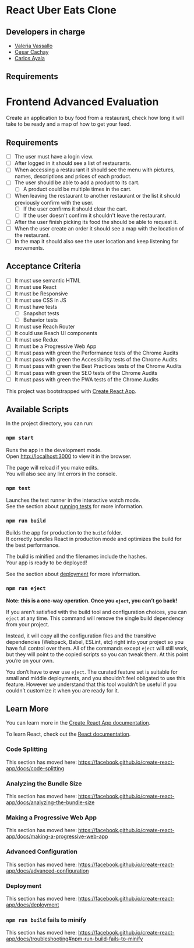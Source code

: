 # React Uber Eats Clone

## Developers in charge

- [Valeria Vassallo](https://github.com/valevassallo)
- [Cesar Cachay](https://github.com/CesarCachay)
- [Carlos Ayala](https://github.com/test0n3)

## Requirements

# Frontend Advanced Evaluation

Create an application to buy food from a restaurant, check how long it will take to be ready and a map of how to get your feed.

## Requirements

- [ ] The user must have a login view.
- [ ] After logged in it should see a list of restaurants.
- [ ] When accessing a restaurant it should see the menu with pictures, names, descriptions and prices of each product.
- [ ] The user should be able to add a product to its cart.
  - [ ] A product could be multiple times in the cart.
- [ ] When leaving the restaurant to another restaurant or the list it should previously confirm with the user.
  - [ ] If the user confirms it should clear the cart.
  - [ ] If the user doesn't confirm it shouldn't leave the restaurant.
- [ ] After the user finish picking its food the should be able to request it.
- [ ] When the user create an order it should see a map with the location of the restaurant.
- [ ] In the map it should also see the user location and keep listening for movements.

## Acceptance Criteria

- [ ] It must use semantic HTML
- [ ] It must use React
- [ ] It must be Responsive
- [ ] It must use CSS in JS
- [ ] It must have tests
  - [ ] Snapshot tests
  - [ ] Behavior tests
- [ ] It must use Reach Router
- [ ] It could use Reach UI components
- [ ] It must use Redux
- [ ] It must be a Progressive Web App
- [ ] It must pass with green the Performance tests of the Chrome Audits
- [ ] It must pass with green the Accessibility tests of the Chrome Audits
- [ ] It must pass with green the Best Practices tests of the Chrome Audits
- [ ] It must pass with green the SEO tests of the Chrome Audits
- [ ] It must pass with green the PWA tests of the Chrome Audits

This project was bootstrapped with [Create React App](https://github.com/facebook/create-react-app).

## Available Scripts

In the project directory, you can run:

### `npm start`

Runs the app in the development mode.<br>
Open [http://localhost:3000](http://localhost:3000) to view it in the browser.

The page will reload if you make edits.<br>
You will also see any lint errors in the console.

### `npm test`

Launches the test runner in the interactive watch mode.<br>
See the section about [running tests](https://facebook.github.io/create-react-app/docs/running-tests) for more information.

### `npm run build`

Builds the app for production to the `build` folder.<br>
It correctly bundles React in production mode and optimizes the build for the best performance.

The build is minified and the filenames include the hashes.<br>
Your app is ready to be deployed!

See the section about [deployment](https://facebook.github.io/create-react-app/docs/deployment) for more information.

### `npm run eject`

**Note: this is a one-way operation. Once you `eject`, you can’t go back!**

If you aren’t satisfied with the build tool and configuration choices, you can `eject` at any time. This command will remove the single build dependency from your project.

Instead, it will copy all the configuration files and the transitive dependencies (Webpack, Babel, ESLint, etc) right into your project so you have full control over them. All of the commands except `eject` will still work, but they will point to the copied scripts so you can tweak them. At this point you’re on your own.

You don’t have to ever use `eject`. The curated feature set is suitable for small and middle deployments, and you shouldn’t feel obligated to use this feature. However we understand that this tool wouldn’t be useful if you couldn’t customize it when you are ready for it.

## Learn More

You can learn more in the [Create React App documentation](https://facebook.github.io/create-react-app/docs/getting-started).

To learn React, check out the [React documentation](https://reactjs.org/).

### Code Splitting

This section has moved here: https://facebook.github.io/create-react-app/docs/code-splitting

### Analyzing the Bundle Size

This section has moved here: https://facebook.github.io/create-react-app/docs/analyzing-the-bundle-size

### Making a Progressive Web App

This section has moved here: https://facebook.github.io/create-react-app/docs/making-a-progressive-web-app

### Advanced Configuration

This section has moved here: https://facebook.github.io/create-react-app/docs/advanced-configuration

### Deployment

This section has moved here: https://facebook.github.io/create-react-app/docs/deployment

### `npm run build` fails to minify

This section has moved here: https://facebook.github.io/create-react-app/docs/troubleshooting#npm-run-build-fails-to-minify
